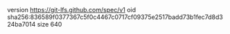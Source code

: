 version https://git-lfs.github.com/spec/v1
oid sha256:836589f0377367c5f0c4467c0717cf09375e2517badd73b1fec7d8d324ba7014
size 640
